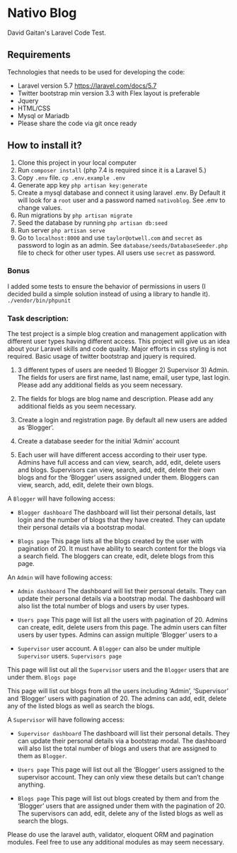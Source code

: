 # Nativo Blog

David Gaitan's Laravel Code Test.

## Requirements

Technologies that needs to be used for developing the code:
- Laravel version 5.7 https://laravel.com/docs/5.7
- Twitter bootstrap min version 3.3 with Flex layout is preferable
- Jquery
- HTML/CSS
- Mysql or Mariadb
- Please share the code via git once ready

## How to install it?

1. Clone this project in your local computer
2. Run `composer install` (php 7.4 is required since it is a Laravel 5.)
3. Copy `.env` file. `cp .env.example .env`
4. Generate app key `php artisan key:generate`
5. Create a mysql database and connect it using laravel .env. By Default it will look for a `root` user and a password named `nativoblog`. See .env to change values.
6. Run migrations by `php artisan migrate`
7. Seed the database by running `php artisan db:seed`
8. Run server `php artisan serve`
9. Go to `localhost:8000` and use `taylor@otwell.com` and `secret` as password to login as an admin. See `database/seeds/DatabaseSeeder.php` file to check for other user types. All users use `secret` as password.

### Bonus
I added some tests to ensure the behavior of permissions in users (I decided build a simple solution instead of using a library to handle it).
`./vendor/bin/phpunit`

### Task description:
The test project is a simple blog creation and management application with different user
types having different access. This project will give us an idea about your Laravel skills
and code quality. Major efforts in css styling is not required. Basic usage of twitter
bootstrap and jquery is required.

1) 3 different types of users are needed 1) Blogger 2) Supervisor 3) Admin. The fields
for users are first name, last name, email, user type, last login. Please add any additional
fields as you seem necessary.

2) The fields for blogs are blog name and description. Please add any additional fields as
you seem necessary.

3) Create a login and registration page. By default all new users are added as ‘Blogger’.

4) Create a database seeder for the initial ‘Admin’ account

5) Each user will have different access according to their user type. Admins have full
access and can view, search, add, edit, delete users and blogs. Supervisors can view,
search, add, edit, delete their own blogs and for the ‘Blogger’ users assigned under them.
Bloggers can view, search, add, edit, delete their own blogs.

A `Blogger` will have following access:
- `Blogger dashboard`
The dashboard will list their personal details, last login and the number of blogs that they have created.
They can update their personal details via a bootstrap modal.

- `Blogs page`
This page lists all the blogs created by the user with pagination of 20. It must have ability to search
content for the blogs via a search field. The bloggers can create, edit, delete blogs from this page.

An `Admin` will have following access:
- `Admin dashboard`
The dashboard will list their personal details. They can update their personal details via a bootstrap
modal. The dashboard will also list the total number of blogs and users by user types.

- `Users page`
This page will list all the users with pagination of 20. Admins can create, edit, delete users from this
page. The admin users can filter users by user types. Admins can assign multiple ‘Blogger’ users to a

- `Supervisor` user account. A `Blogger` can also be under multiple `Supervisor` users.
`Supervisors page`

This page will list out all the `Supervisor` users and the `Blogger` users that are under them.
`Blogs page`

This page will list out blogs from all the users including ‘Admin’, ‘Supervisor’ and ‘Blogger’ users
with pagination of 20. The admins can add, edit, delete any of the listed blogs as well as search the
blogs.

A `Supervisor` will have following access:
- `Supervisor dashboard`
The dashboard will list their personal details. They can update their personal details via a bootstrap
modal. The dashboard will also list the total number of blogs and users that are assigned to them as
`Blogger`.

- `Users page`
This page will list out all the ‘Blogger’ users assigned to the supervisor account. They can only view
these details but can’t change anything.

- `Blogs page`
This page will list out blogs created by them and from the ‘Blogger’ users that are assigned under them
with the pagination of 20. The supervisors can add, edit, delete any of the listed blogs as well as search
the blogs.

Please do use the laravel auth, validator, eloquent ORM and pagination modules. Feel
free to use any additional modules as may seem necessary.